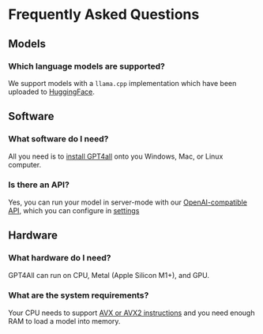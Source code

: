 # Frequently Asked Questions

## Models

### Which language models are supported?

We support models with a `llama.cpp` implementation which have been uploaded to [HuggingFace](https://huggingface.co/).

## Software

### What software do I need?

All you need is to [install GPT4all](../index.md) onto you Windows, Mac, or Linux computer.

### Is there an API?

Yes, you can run your model in server-mode with our [OpenAI-compatible API](https://platform.openai.com/docs/api-reference/completions), which you can configure in [settings](../gpt4all_desktop/settings.md#application-settings)

## Hardware

### What hardware do I need?

GPT4All can run on CPU, Metal (Apple Silicon M1+), and GPU.

### What are the system requirements?

Your CPU needs to support [AVX or AVX2 instructions](https://en.wikipedia.org/wiki/Advanced_Vector_Extensions) and you need enough RAM to load a model into memory.
